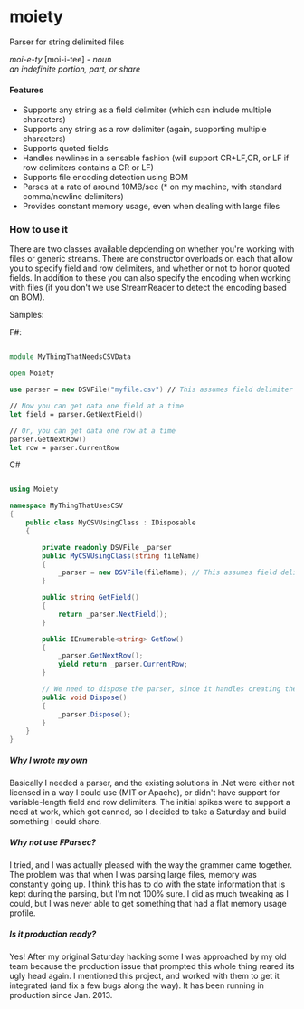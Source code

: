 moiety
======

Parser for string delimited files

*moi-e-ty* [moi-i-tee] - _noun_  
   _an indefinite portion, part, or share_

#### Features
* Supports any string as a field delimiter (which can include multiple characters)
* Supports any string as a row delimiter (again, supporting multiple characters)
* Supports quoted fields
* Handles newlines in a sensable fashion (will support CR+LF,CR, or LF if row delimiters contains a CR or LF)
* Supports file encoding detection using BOM
* Parses at a rate of around 10MB/sec (* on my machine, with standard comma/newline delimiters)
* Provides constant memory usage, even when dealing with large files

### How to use it
There are two classes available depdending on whether you're working with files or generic streams.  There 
are constructor overloads on each that allow you to specify field and row delimiters, and whether or not to
honor quoted fields.  In addition to these you can also specify the encoding when working with files (if you
don't we use StreamReader to detect the encoding based on BOM).

Samples:

F#:
```fsharp

module MyThingThatNeedsCSVData

open Moiety

use parser = new DSVFile("myfile.csv") // This assumes field delimiter = , row delimiter = \r\n

// Now you can get data one field at a time
let field = parser.GetNextField()

// Or, you can get data one row at a time
parser.GetNextRow()
let row = parser.CurrentRow
```

C#
```csharp

using Moiety

namespace MyThingThatUsesCSV
{
	public class MyCSVUsingClass : IDisposable
	{

		private readonly DSVFile _parser
		public MyCSVUsingClass(string fileName)
		{
			_parser = new DSVFile(fileName); // This assumes field delimiter = , row delimiter = \r\n
		}

		public string GetField()
		{
			return _parser.NextField();
		}

		public IEnumerable<string> GetRow()
		{
			_parser.GetNextRow();
			yield return _parser.CurrentRow;
		}

		// We need to dispose the parser, since it handles creating the file stream
		public void Dispose()
		{
			_parser.Dispose();
		}
	}
}
```


##### Why I wrote my own
Basically I needed a parser, and the existing solutions in .Net were either not licensed
in a way I could use (MIT or Apache), or didn't have support for variable-length field and row delimiters. 
The initial spikes were to support a need at work, which got canned, so I decided to take a Saturday and build 
something I could share.

##### Why not use FParsec?
I tried, and I was actually pleased with the way the grammer came together.  The problem was that when
I was parsing large files, memory was constantly going up.  I think this has to do with the state
information that is kept during the parsing, but I'm not 100% sure.  I did as much tweaking as I could,
but I was never able to get something that had a flat memory usage profile.

##### Is it production ready?
Yes! After my original Saturday hacking some I was approached by my old team because the production issue 
that prompted this whole thing reared its ugly head again. I mentioned this project, and worked with them
to get it integrated (and fix a few bugs along the way). It has been running in production since Jan. 2013.
